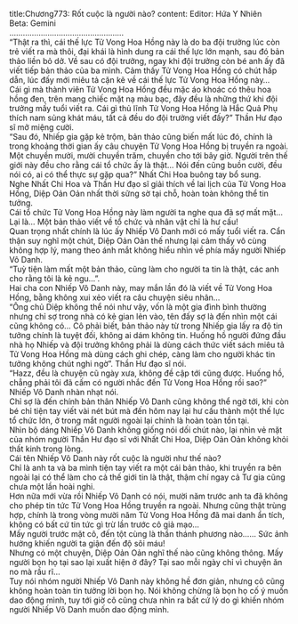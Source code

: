 title:Chương773: Rốt cuộc là người nào?
content:
Editor: Hứa Y Nhiên<br>Beta: Gemini<br>……………………………………………<br>“Thật ra thì, cái thế lực Tử Vong Hoa Hồng này là do ba đội trưởng lúc còn trẻ viết ra mà thôi, đại khái là hình dung ra cái thế lực lớn mạnh, sau đó bản thảo liền bỏ dở. Về sau có đội trưởng, ngay khi đội trưởng còn bé anh ấy đã viết tiếp bản thảo của ba mình. Cảm thấy Tử Vong Hoa Hồng có chút hấp dẫn, lúc đấy mới miêu tả cặn kẽ về cái thế lực Tử Vong Hoa Hồng này…<br>Cái gì mà thành viên Tử Vong Hoa Hồng đều mặc áo khoác có thêu hoa hồng đen, trên mang chiếc mặt nạ màu bạc, đây đều là những thứ khi đội trưởng mấy tuổi viết ra. Cái gì thủ lĩnh Tử Vong Hoa Hồng là Hắc Quả Phụ thích nam sủng khát máu, tất cả đều do đội trưởng viết đấy?” Thần Hư đạo sĩ mở miệng cười.<br>“Sau đó, Nhiếp gia gặp kẻ trộm, bản thảo cũng biến mất lúc đó, chính là trong khoảng thời gian ấy câu chuyện Tử Vong Hoa Hồng bị truyền ra ngoài. Một chuyền mười, mười chuyền trăm, chuyền cho tới bây giờ. Người trên thế giới này đều cho rằng cái tổ chức ấy là thật… Nói đến cũng buồn cười, đều nói có, ai có thể thực sự gặp qua?” Nhất Chi Hoa buông tay bổ sung.<br>Nghe Nhất Chi Hoa và Thần Hư đạo sĩ giải thích về lai lịch của Tử Vong Hoa Hồng, Diệp Oản Oản nhất thời sững sờ tại chỗ, hoàn toàn không thể tin tưởng.<br>Cái tổ chức Tử Vong Hoa Hồng này làm người ta nghe qua đã sợ mất mặt… Lại là… Một bản thảo viết về tổ chức và nhân vật chỉ là hư cấu!<br>Quan trọng nhất chính là lúc ấy Nhiếp Vô Danh mới có mấy tuổi viết ra. Cẩn thận suy nghĩ một chút, Diệp Oản Oản thế nhưng lại cảm thấy vô cùng không hợp lý, mang theo ánh mắt không hiểu nhìn về phía mấy người Nhiếp Vô Danh.<br>“Tuỳ tiện làm mất một bản thảo, cũng làm cho người ta tin là thật, các anh cho rằng tôi là kẻ ngu…”.<br>Hai cha con Nhiếp Vô Danh này, may mắn lần đó là viết về Tử Vong Hoa Hồng, bằng không xui xẻo viết ra câu chuyện siêu nhân…<br>“Ông chủ Diệp không thể nói như vậy, vốn là một gia đình bình thường nhưng chỉ sợ trong nhà có kẻ gian lẻn vào, tên đấy sợ là đến nhìn một cái cũng không có… Cô phải biết, bản thảo này từ trong Nhiếp gia lấy ra độ tin tưởng chính là tuyệt đối, không ai dám không tin. Huống hồ người đứng đầu nhà họ Nhiếp và đội trưởng không phải là dùng cách thức viết sách miêu tả Tử Vong Hoa Hồng mà dùng cách ghi chép, càng làm cho người khác tin tưởng không chút nghi ngờ”. Thần Hư đạo sĩ nói.<br>“Hazz, đều là chuyện cũ ngày xưa, không đề cập tới cũng được. Huống hồ, chẳng phải tôi đã cấm có người nhắc đến Tử Vong Hoa Hồng rồi sao?” Nhiếp Vô Danh nhàn nhạt nói.<br>Chỉ sợ là đến chính bản thân Nhiếp Vô Danh cũng không thể ngờ tới, khi còn bé chỉ tiện tay viết vài nét bút mà đến hôm nay lại hư cấu thành một thế lực tổ chức lớn, ở trong mắt người ngoài lại chính là hoàn toàn tồn tại.<br>Nhìn bộ dáng Nhiếp Vô Danh không giống nói dối chút nào, lại nhìn vẻ mặt của nhóm người Thần Hư đạo sĩ với Nhất Chi Hoa, Diệp Oản Oản không khỏi thất kinh trong lòng.<br>Cái tên Nhiếp Vô Danh này rốt cuộc là người như thế nào?<br>Chỉ là anh ta và ba mình tiện tay viết ra một cái bản thảo, khi truyền ra bên ngoài lại có thể làm cho cả thế giới tin là thật, thậm chí ngay cả Tư gia cũng chưa một lần hoài nghi.<br>Hơn nữa mới vừa rồi Nhiếp Vô Danh có nói, mười năm trước anh ta đã không cho phép tin tức Tử Vong Hoa Hồng truyền ra ngoài. Nhưng cũng thật trùng hợp, chính là trong vòng mười năm Tử Vong Hoa Hồng đã mai danh ẩn tích, không có bất cứ tin tức gì trừ lần trước cô giả mạo…<br>Mấy người trước mặt cô, đến tột cùng là thần thánh phương nào…… Sức ảnh hưởng khiến người ta giận đến độ sôi máu!<br>Nhưng có một chuyện, Diệp Oản Oản nghĩ thế nào cũng không thông. Mấy người bọn họ tại sao lại xuất hiện ở đây? Tại sao mỗi ngày chỉ vì chuyện ăn no mà rầu rĩ…<br>Tuy nói nhóm người Nhiếp Vô Danh này không hề đơn giản, nhưng cô cũng không hoàn toàn tin tưởng lời bọn họ. Nói không chừng là bọn họ cố ý muốn dao động mình, tuy tới giờ cô cũng chưa nhìn ra bất cứ lý do gì khiến nhóm người Nhiếp Vô Danh muốn dao động mình.